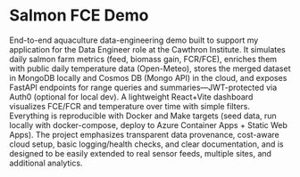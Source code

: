 # Salmon FCE Demo

End-to-end aquaculture data-engineering demo built to support my application for the Data Engineer role at the Cawthron Institute. It simulates daily salmon farm metrics (feed, biomass gain, FCR/FCE), enriches them with public daily temperature data (Open-Meteo), stores the merged dataset in MongoDB locally and Cosmos DB (Mongo API) in the cloud, and exposes FastAPI endpoints for range queries and summaries—JWT-protected via Auth0 (optional for local dev). A lightweight React+Vite dashboard visualizes FCE/FCR and temperature over time with simple filters. Everything is reproducible with Docker and Make targets (seed data, run locally with docker-compose, deploy to Azure Container Apps + Static Web Apps). The project emphasizes transparent data provenance, cost-aware cloud setup, basic logging/health checks, and clear documentation, and is designed to be easily extended to real sensor feeds, multiple sites, and additional analytics.
